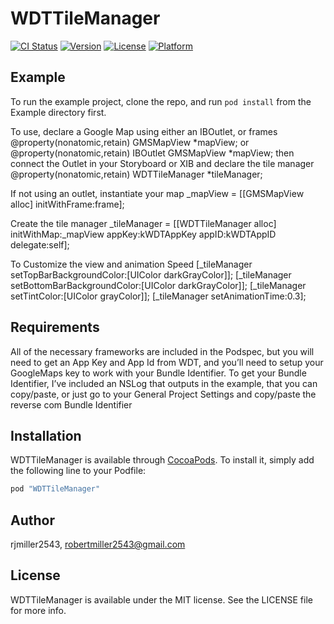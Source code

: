 # WDTTileManager

[![CI Status](http://img.shields.io/travis/rjmiller2543/WDTTileManager.svg?style=flat)](https://travis-ci.org/rjmiller2543/WDTTileManager)
[![Version](https://img.shields.io/cocoapods/v/WDTTileManager.svg?style=flat)](http://cocoapods.org/pods/WDTTileManager)
[![License](https://img.shields.io/cocoapods/l/WDTTileManager.svg?style=flat)](http://cocoapods.org/pods/WDTTileManager)
[![Platform](https://img.shields.io/cocoapods/p/WDTTileManager.svg?style=flat)](http://cocoapods.org/pods/WDTTileManager)

## Example

To run the example project, clone the repo, and run `pod install` from the Example directory first.

To use, declare a Google Map using either an IBOutlet, or frames
    @property(nonatomic,retain) GMSMapView *mapView;
or
    @property(nonatomic,retain) IBOutlet GMSMapView *mapView;
then connect the Outlet in your Storyboard or XIB
and declare the tile manager
    @property(nonatomic,retain) WDTTileManager *tileManager;

If not using an outlet, instantiate your map
    _mapView = [[GMSMapView alloc] initWithFrame:frame];

Create the tile manager
    _tileManager = [[WDTTileManager alloc] initWithMap:_mapView appKey:kWDTAppKey appID:kWDTAppID delegate:self];

To Customize the view and animation Speed
    [_tileManager setTopBarBackgroundColor:[UIColor darkGrayColor]];
    [_tileManager setBottomBarBackgroundColor:[UIColor darkGrayColor]];
    [_tileManager setTintColor:[UIColor grayColor]];
    [_tileManager setAnimationTime:0.3];

## Requirements

All of the necessary frameworks are included in the Podspec, but you will need to get an App Key and App Id from WDT, and you’ll need to setup your GoogleMaps key to work with your Bundle Identifier.  To get your Bundle Identifier, I’ve included an NSLog that outputs in the example, that you can copy/paste, or just go to your General Project Settings and copy/paste the reverse com Bundle Identifier

## Installation

WDTTileManager is available through [CocoaPods](http://cocoapods.org). To install
it, simply add the following line to your Podfile:

```ruby
pod "WDTTileManager"
```

## Author

rjmiller2543, robertmiller2543@gmail.com

## License

WDTTileManager is available under the MIT license. See the LICENSE file for more info.
